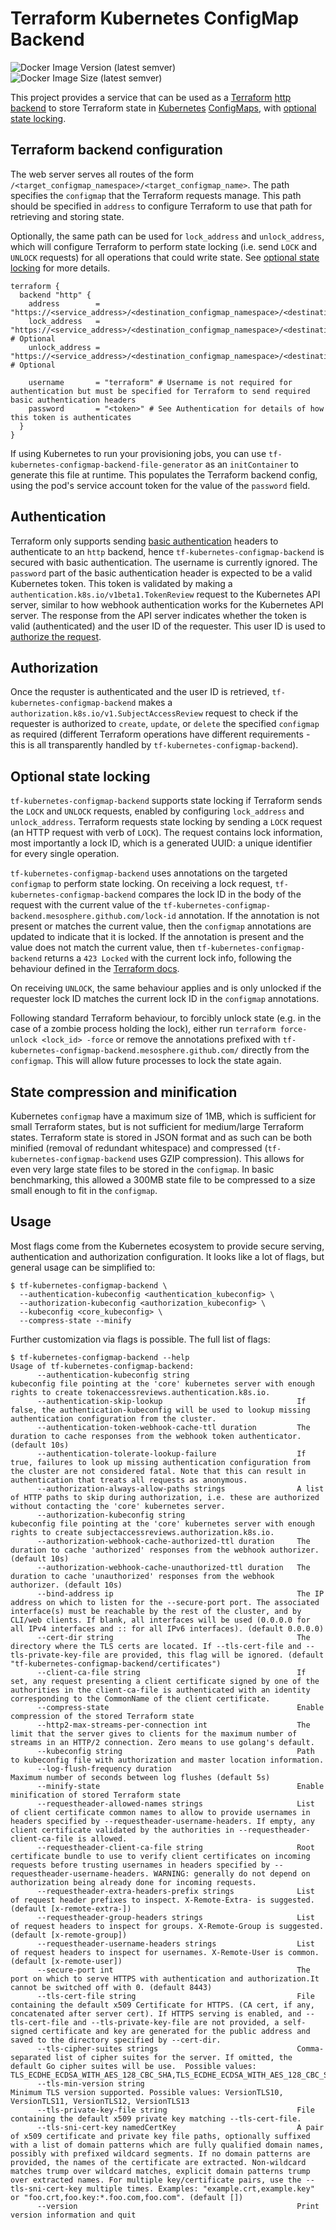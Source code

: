 # Terraform Kubernetes ConfigMap Backend

![Docker Image Version (latest semver)](https://img.shields.io/docker/v/mesosphere/tf-kubernetes-configmap-backend?sort=semver&style=for-the-badge)
![Docker Image Size (latest semver)](https://img.shields.io/docker/image-size/mesosphere/tf-kubernetes-configmap-backend?sort=semver&style=for-the-badge)

This project provides a service that can be used as a [Terraform](https://www.terraform.io/) [http backend](https://www.terraform.io/docs/backends/types/http.html) to store Terraform state in [Kubernetes](https://kubernetes.io/) [ConfigMaps](https://kubernetes.io/docs/tasks/configure-pod-container/configure-pod-configmap/#create-a-configmap), with [optional state locking](#optional-state-locking).

## Terraform backend configuration

The web server serves all routes of the form `/<target_configmap_namespace>/<target_configmap_name>`. The path specifies the `configmap` that the Terraform requests manage. This path should be specified in `address` to configure Terraform to use that path for retrieving and storing state.

Optionally, the same path can be used for `lock_address` and `unlock_address`, which will configure Terraform to perform state locking (i.e. send `LOCK` and `UNLOCK` requests) for all operations that could write state. See [optional state locking](#optional-state-locking) for more details.

```hcl
terraform {
  backend "http" {
    address        = "https://<service_address>/<destination_configmap_namespace>/<destination_configmap_name>"
    lock_address   = "https://<service_address>/<destination_configmap_namespace>/<destination_configmap_name>" # Optional
    unlock_address = "https://<service_address>/<destination_configmap_namespace>/<destination_configmap_name>" # Optional

    username       = "terraform" # Username is not required for authentication but must be specified for Terraform to send required basic authentication headers
    password       = "<token>" # See Authentication for details of how this token is authenticates
  }
}
```

If using Kubernetes to run your provisioning jobs, you can use `tf-kubernetes-configmap-backend-file-generator` as an `initContainer` to generate this file at runtime. This populates the Terraform backend config, using the pod's service account token for the value of the `password` field.

## Authentication

Terraform only supports sending [basic authentication](https://en.wikipedia.org/wiki/Basic_access_authentication) headers to authenticate to an `http` backend, hence `tf-kubernetes-configmap-backend` is secured with basic authentication. The username is currently ignored. The `password` part of the basic authentication header is expected to be a valid Kubernetes token. This token is validated by making a `authentication.k8s.io/v1beta1.TokenReview` request to the Kubernetes API server, similar to how webhook authentication works for the Kubernetes API server. The response from the API server indicates whether the token is valid (authenticated) and the user ID of the requester. This user ID is used to [authorize the request](#authorization).

## Authorization

Once the requster is authenticated and the user ID is retrieved, `tf-kubernetes-configmap-backend` makes a `authorization.k8s.io/v1.SubjectAccessReview` request to check if the requester is authorized to `create`, `update`, or `delete` the specified `configmap` as required (different Terraform operations have different requirements - this is all transparently handled by `tf-kubernetes-configmap-backend`).

## Optional state locking

`tf-kubernetes-configmap-backend` supports state locking if Terraform sends the `LOCK` and `UNLOCK` requests, enabled by configuring `lock_address` and `unlock_address`. Terraform requests state locking by sending a `LOCK` request (an HTTP request with verb of `LOCK`). The request contains lock information, most importantly a lock ID, which is a generated UUID: a unique identifier for every single operation.

`tf-kubernetes-configmap-backend` uses annotations on the targeted `configmap` to perform state locking. On receiving a lock request, `tf-kubernetes-configmap-backend` compares the lock ID in the body of the request with the current value of the `tf-kubernetes-configmap-backend.mesosphere.github.com/lock-id` annotation. If the annotation is not present or matches the current value, then the `configmap` annotations are updated to indicate that it is locked. If the annotation is present and the value does not match the current value, then `tf-kubernetes-configmap-backend` returns a `423 Locked` with the current lock info, following the behaviour defined in the [Terraform docs](https://www.terraform.io/docs/backends/types/http.html).

On receiving `UNLOCK`, the same behaviour applies and is only unlocked if the requester lock ID matches the current lock ID in the `configmap` annotations.

Following standard Terraform behaviour, to forcibly unlock state (e.g. in the case of a zombie process holding the lock), either run `terraform force-unlock <lock_id> -force` or remove the annotations prefixed with `tf-kubernetes-configmap-backend.mesosphere.github.com/` directly from the `configmap`. This will allow future processes to lock the state again.

## State compression and minification

Kubernetes `configmap` have a maximum size of 1MB, which is sufficient for small Terraform states, but is not sufficient for medium/large Terraform states. Terraform state is stored in JSON format and as such can be both minified (removal of redundant whitespace) and compressed (`tf-kubernetes-configmap-backend` uses GZIP compression). This allows for even very large state files to be stored in the `configmap`. In basic benchmarking, this allowed a 300MB state file to be compressed to a size small enough to fit in the `configmap`.

## Usage

Most flags come from the Kubernetes ecosystem to provide secure serving, authentication and authorization configuration. It looks like a lot of flags, but general usage can be simplified to:

```shell
$ tf-kubernetes-configmap-backend \
  --authentication-kubeconfig <authentication_kubeconfig> \
  --authorization-kubeconfig <authorization_kubeconfig> \
  --kubeconfig <core_kubeconfig> \
  --compress-state --minify
```

Further customization via flags is possible. The full list of flags:

```shell
$ tf-kubernetes-configmap-backend --help
Usage of tf-kubernetes-configmap-backend:
      --authentication-kubeconfig string                        kubeconfig file pointing at the 'core' kubernetes server with enough rights to create tokenaccessreviews.authentication.k8s.io.
      --authentication-skip-lookup                              If false, the authentication-kubeconfig will be used to lookup missing authentication configuration from the cluster.
      --authentication-token-webhook-cache-ttl duration         The duration to cache responses from the webhook token authenticator. (default 10s)
      --authentication-tolerate-lookup-failure                  If true, failures to look up missing authentication configuration from the cluster are not considered fatal. Note that this can result in authentication that treats all requests as anonymous.
      --authorization-always-allow-paths strings                A list of HTTP paths to skip during authorization, i.e. these are authorized without contacting the 'core' kubernetes server.
      --authorization-kubeconfig string                         kubeconfig file pointing at the 'core' kubernetes server with enough rights to create subjectaccessreviews.authorization.k8s.io.
      --authorization-webhook-cache-authorized-ttl duration     The duration to cache 'authorized' responses from the webhook authorizer. (default 10s)
      --authorization-webhook-cache-unauthorized-ttl duration   The duration to cache 'unauthorized' responses from the webhook authorizer. (default 10s)
      --bind-address ip                                         The IP address on which to listen for the --secure-port port. The associated interface(s) must be reachable by the rest of the cluster, and by CLI/web clients. If blank, all interfaces will be used (0.0.0.0 for all IPv4 interfaces and :: for all IPv6 interfaces). (default 0.0.0.0)
      --cert-dir string                                         The directory where the TLS certs are located. If --tls-cert-file and --tls-private-key-file are provided, this flag will be ignored. (default "tf-kubernetes-configmap-backend/certificates")
      --client-ca-file string                                   If set, any request presenting a client certificate signed by one of the authorities in the client-ca-file is authenticated with an identity corresponding to the CommonName of the client certificate.
      --compress-state                                          Enable compression of the stored Terraform state
      --http2-max-streams-per-connection int                    The limit that the server gives to clients for the maximum number of streams in an HTTP/2 connection. Zero means to use golang's default.
      --kubeconfig string                                       Path to kubeconfig file with authorization and master location information.
      --log-flush-frequency duration                            Maximum number of seconds between log flushes (default 5s)
      --minify-state                                            Enable minification of stored Terraform state
      --requestheader-allowed-names strings                     List of client certificate common names to allow to provide usernames in headers specified by --requestheader-username-headers. If empty, any client certificate validated by the authorities in --requestheader-client-ca-file is allowed.
      --requestheader-client-ca-file string                     Root certificate bundle to use to verify client certificates on incoming requests before trusting usernames in headers specified by --requestheader-username-headers. WARNING: generally do not depend on authorization being already done for incoming requests.
      --requestheader-extra-headers-prefix strings              List of request header prefixes to inspect. X-Remote-Extra- is suggested. (default [x-remote-extra-])
      --requestheader-group-headers strings                     List of request headers to inspect for groups. X-Remote-Group is suggested. (default [x-remote-group])
      --requestheader-username-headers strings                  List of request headers to inspect for usernames. X-Remote-User is common. (default [x-remote-user])
      --secure-port int                                         The port on which to serve HTTPS with authentication and authorization.It cannot be switched off with 0. (default 8443)
      --tls-cert-file string                                    File containing the default x509 Certificate for HTTPS. (CA cert, if any, concatenated after server cert). If HTTPS serving is enabled, and --tls-cert-file and --tls-private-key-file are not provided, a self-signed certificate and key are generated for the public address and saved to the directory specified by --cert-dir.
      --tls-cipher-suites strings                               Comma-separated list of cipher suites for the server. If omitted, the default Go cipher suites will be use.  Possible values: TLS_ECDHE_ECDSA_WITH_AES_128_CBC_SHA,TLS_ECDHE_ECDSA_WITH_AES_128_CBC_SHA256,TLS_ECDHE_ECDSA_WITH_AES_128_GCM_SHA256,TLS_ECDHE_ECDSA_WITH_AES_256_CBC_SHA,TLS_ECDHE_ECDSA_WITH_AES_256_GCM_SHA384,TLS_ECDHE_ECDSA_WITH_CHACHA20_POLY1305,TLS_ECDHE_ECDSA_WITH_RC4_128_SHA,TLS_ECDHE_RSA_WITH_3DES_EDE_CBC_SHA,TLS_ECDHE_RSA_WITH_AES_128_CBC_SHA,TLS_ECDHE_RSA_WITH_AES_128_CBC_SHA256,TLS_ECDHE_RSA_WITH_AES_128_GCM_SHA256,TLS_ECDHE_RSA_WITH_AES_256_CBC_SHA,TLS_ECDHE_RSA_WITH_AES_256_GCM_SHA384,TLS_ECDHE_RSA_WITH_CHACHA20_POLY1305,TLS_ECDHE_RSA_WITH_RC4_128_SHA,TLS_RSA_WITH_3DES_EDE_CBC_SHA,TLS_RSA_WITH_AES_128_CBC_SHA,TLS_RSA_WITH_AES_128_CBC_SHA256,TLS_RSA_WITH_AES_128_GCM_SHA256,TLS_RSA_WITH_AES_256_CBC_SHA,TLS_RSA_WITH_AES_256_GCM_SHA384,TLS_RSA_WITH_RC4_128_SHA
      --tls-min-version string                                  Minimum TLS version supported. Possible values: VersionTLS10, VersionTLS11, VersionTLS12, VersionTLS13
      --tls-private-key-file string                             File containing the default x509 private key matching --tls-cert-file.
      --tls-sni-cert-key namedCertKey                           A pair of x509 certificate and private key file paths, optionally suffixed with a list of domain patterns which are fully qualified domain names, possibly with prefixed wildcard segments. If no domain patterns are provided, the names of the certificate are extracted. Non-wildcard matches trump over wildcard matches, explicit domain patterns trump over extracted names. For multiple key/certificate pairs, use the --tls-sni-cert-key multiple times. Examples: "example.crt,example.key" or "foo.crt,foo.key:*.foo.com,foo.com". (default [])
      --version                                                 Print version information and quit
```
